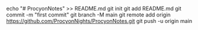 echo "# ProcyonNotes" >> README.md
  git init
  git add README.md
  git commit -m "first commit"
  git branch -M main
  git remote add origin https://github.com/ProcyonNights/ProcyonNotes.git
  git push -u origin main

